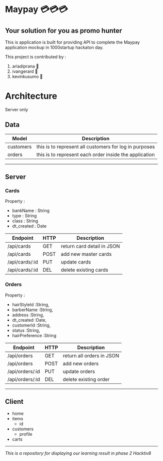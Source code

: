 # Maypay :credit_card::credit_card::credit_card:

## Your solution for you as promo hunter
This is application is built for providing API to complete the Maypay application mockup in 1000startup hackaton day.


This project is contributed by :
1. ariadiprana :baby:
2. ivangerard :runner:
3. kevinkusumo :boy:


# Architecture
Server only

## Data
| Model | Description
|------|----
| customers | this is to represent all customers for log in purposes
| orders | this is to represent each order inside the application
----------------------------------------------------

## Server

### Cards
Property :
- bankName : String
- type : String
- class : String
- dt_created : Date

|Endpoint|HTTP|Description
|--------|----|-----------
|/api/cards|GET|return card detail in JSON
|/api/cards|POST| add new master cards
|/api/cards/:id|PUT|update cards
|/api/cards/:id|DEL|delete existing cards


### Orders
Property :
- hairStyleId     :String,
- barberName      :String,
- address         :String,
- dt_created      :Date,
- customerId      :String,
- status          :String,
- hairPreference  :String

|Endpoint|HTTP|Description
|--------|----|-----------
|/api/orders|GET|return all orders in JSON
|/api/orders|POST|add new orders
|/api/orders/:id|PUT|update orders
|/api/orders/:id|DEL|delete existing order

- - -

## Client
- home
- items
  - id
- customers
  - profile
- carts

-------------------------------

*This is a repository for displaying our learning result in phase 2 Hacktiv8*
